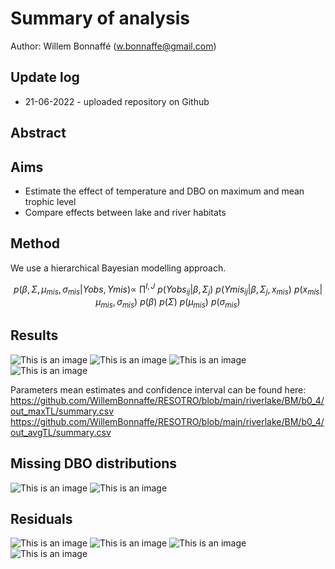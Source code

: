 # Summary of analysis

Author: Willem Bonnaffé (w.bonnaffe@gmail.com)

## Update log
* 21-06-2022 - uploaded repository on Github

## Abstract

## Aims
* Estimate the effect of temperature and DBO on maximum and mean trophic level
* Compare effects between lake and river habitats

## Method

We use a hierarchical Bayesian modelling approach.

$$ p(\beta, \Sigma, \mu_{mis}, \sigma_{mis}| Yobs, Ymis) \propto ~ 
\prod^{I,J} ~
p(Yobs_{ij} | \beta, \Sigma_{j}) ~
p(Ymis_{ij} |\beta, \Sigma_{j}, x_{mis}) ~
p(x_{mis} | \mu_{mis}, \sigma_{mis}) ~
p(\beta) ~
p(\Sigma) ~
p(\mu_{mis}) ~ 
p(\sigma_{mis}) $$

## Results

![This is an image](https://github.com/WillemBonnaffe/RESOTRO/blob/main/riverlake/BM/b0_4/out_maxTL/fig_1.png)
![This is an image](https://github.com/WillemBonnaffe/RESOTRO/blob/main/riverlake/BM/b0_4/out_maxTL/fig_2.png)
![This is an image](https://github.com/WillemBonnaffe/RESOTRO/blob/main/riverlake/BM/b0_4/out_avgTL/fig_1.png)
![This is an image](https://github.com/WillemBonnaffe/RESOTRO/blob/main/riverlake/BM/b0_4/out_avgTL/fig_2.png)

Parameters mean estimates and confidence interval can be found here:
https://github.com/WillemBonnaffe/RESOTRO/blob/main/riverlake/BM/b0_4/out_maxTL/summary.csv
https://github.com/WillemBonnaffe/RESOTRO/blob/main/riverlake/BM/b0_4/out_avgTL/summary.csv

## Missing DBO distributions

![This is an image](https://github.com/WillemBonnaffe/RESOTRO/blob/main/riverlake/BM/b0_4/out_maxTL/fig_3.png)
![This is an image](https://github.com/WillemBonnaffe/RESOTRO/blob/main/riverlake/BM/b0_4/out_avgTL/fig_3.png)

## Residuals

![This is an image](https://github.com/WillemBonnaffe/RESOTRO/blob/main/riverlake/BM/b0_4/out_maxTL/fig_4.png)
![This is an image](https://github.com/WillemBonnaffe/RESOTRO/blob/main/riverlake/BM/b0_4/out_maxTL/fig_5.png)
![This is an image](https://github.com/WillemBonnaffe/RESOTRO/blob/main/riverlake/BM/b0_4/out_avgTL/fig_4.png)
![This is an image](https://github.com/WillemBonnaffe/RESOTRO/blob/main/riverlake/BM/b0_4/out_avgTL/fig_5.png)


